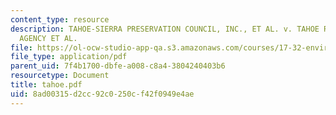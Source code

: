 ```yaml
---
content_type: resource
description: TAHOE-SIERRA PRESERVATION COUNCIL, INC., ET AL. v. TAHOE REGIONAL PLANNING
  AGENCY ET AL.
file: https://ol-ocw-studio-app-qa.s3.amazonaws.com/courses/17-32-environmental-politics-and-policy-spring-2003/8ad00315d2cc92c0250cf42f0949e4ae_tahoe.pdf
file_type: application/pdf
parent_uid: 7f4b1700-dbfe-a008-c8a4-3804240403b6
resourcetype: Document
title: tahoe.pdf
uid: 8ad00315-d2cc-92c0-250c-f42f0949e4ae
---
```

